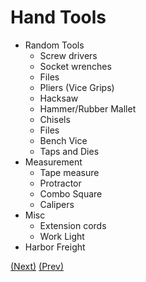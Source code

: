 # Hand Tools

* Random Tools
  * Screw drivers
  * Socket wrenches
  * Files
  * Pliers (Vice Grips)
  * Hacksaw
  * Hammer/Rubber Mallet
  * Chisels
  * Files
  * Bench Vice
  * Taps and Dies
* Measurement
  * Tape measure
  * Protractor
  * Combo Square
  * Calipers
* Misc
  * Extension cords
  * Work Light
* Harbor Freight

[(Next)](../power_hand_tools/README.md) [(Prev)](../electronics/README.md)
